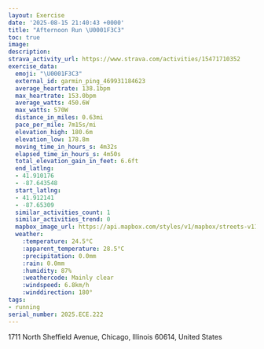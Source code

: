 ```yaml
---
layout: Exercise
date: '2025-08-15 21:40:43 +0000'
title: "Afternoon Run \U0001F3C3"
toc: true
image:
description:
strava_activity_url: https://www.strava.com/activities/15471710352
exercise_data:
  emoji: "\U0001F3C3"
  external_id: garmin_ping_469931184623
  average_heartrate: 138.1bpm
  max_heartrate: 153.0bpm
  average_watts: 450.6W
  max_watts: 570W
  distance_in_miles: 0.63mi
  pace_per_mile: 7m15s/mi
  elevation_high: 180.6m
  elevation_low: 178.8m
  moving_time_in_hours_s: 4m32s
  elapsed_time_in_hours_s: 4m50s
  total_elevation_gain_in_feet: 6.6ft
  end_latlng:
  - 41.910176
  - -87.643548
  start_latlng:
  - 41.912141
  - -87.65309
  similar_activities_count: 1
  similar_activities_trend: 0
  mapbox_image_url: https://api.mapbox.com/styles/v1/mapbox/streets-v11/static/path-5+787af2-1.0(svx~Fvq~uOJiBCgC%40SCk%40ByAEeBDKLK%5Cq%40D%3FS%5BEW%3FaBEo%40%3Fe%40Ci%40DE%40k%40BSEeACoB),pin-s-s+e5b22e(-87.65228,41.91098),pin-s-f+89ae00(-87.64677,41.91085)/auto/800x800?access_token=pk.eyJ1Ijoiam9zaGJlY2ttYW4iLCJhIjoiY205eWR2aDd1MWZ6djJrbXc4a3M0bWZleiJ9.XiG9OWkNcZk2QzjJbxLB4A
  weather:
    :temperature: 24.5°C
    :apparent_temperature: 28.5°C
    :precipitation: 0.0mm
    :rain: 0.0mm
    :humidity: 87%
    :weathercode: Mainly clear
    :windspeed: 6.8km/h
    :winddirection: 180°
tags:
- running
serial_number: 2025.ECE.222
---
```

1711 North Sheffield Avenue, Chicago, Illinois 60614, United States
